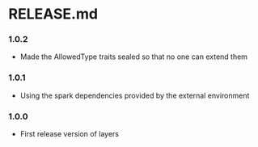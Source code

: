 # RELEASE.md

### 1.0.2
- Made the AllowedType traits sealed so that no one can extend them

### 1.0.1
- Using the spark dependencies provided by the external environment

### 1.0.0
- First release version of layers